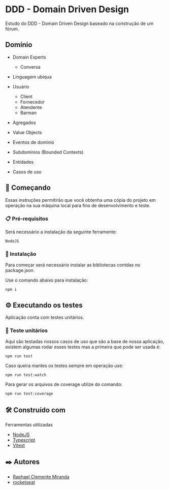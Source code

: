 # DDD - Domain Driven Design

Estudo do DDD - Domain Driven Design baseado na construção de um fórum. 

## Domínio

- Domain Experts
  - Conversa
- Linguagem ubíqua

- Usuário
  - Client
  - Fornecedor
  - Atendente
  - Barman

- Agregados
- Value Objects
- Eventos de domínio
- Subdomínios (Bounded Contexts)
- Entidades
- Casos de uso

## 🚀 Começando

Essas instruções permitirão que você obtenha uma cópia do projeto em operação na sua máquina local para fins de desenvolvimento e teste.

### 📋 Pré-requisitos

Será necessário a instalação da seguinte ferramente:

```
NodeJS
```

### 🔧 Instalação

Para começar será necessário instalar as bibliotecas contdas no package.json.

Use o comando abaixo para instalação:

```
npm i
```
## ⚙️ Executando os testes

Aplicação conta com testes unitários.

### 🔩 Teste unitários

Aqui são testadas nossos casos de uso que são a base de nossa aplicação, existem algumas rodar esses testes mas a primeira que pode ser usada é:

```
npm run test
```

Caso queira mantes os testes sempre em operação use:

```
npm run test:watch
```

Para gerar os arquivos de coverage utilize do comando:

```
npm run test:coverage
```
## 🛠️ Construído com

Ferramentas utilizadas

* [NodeJS](https://nodejs.org/) 
* [Typescript](https://www.typescriptlang.org/)
* [Vitest](https://vitest.dev/)

## ✒️ Autores

* [Raphael Clemente Miranda](https://www.linkedin.com/in/raphaec484/)
* [rocketseat](https://www.rocketseat.com.br/)
